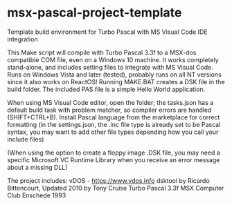 # msx-pascal-project-template
Template build environment for Turbo Pascal with MS Visual Code IDE integration

This Make script will compile with Turbo Pascal 3.3f to a MSX-dos compatible COM file, even on a Windows 10 machine. 
It works completely stand-alone, and includes setting files to integrate with MS Visual Code.
Runs on Windows Vista and later (tested), probably runs on all NT versions since it also works on ReactOS! 
Running MAKE.BAT creates a DSK file in the build folder. The included PAS file is a simple Hello World application. 

When using MS Visual Code editor, open the folder; the tasks.json has a default build task with problem matcher, so compiler errors are handled (SHIFT+CTRL+B). Install Pascal language from the marketplace for correct formatting (in the settings.json, the .inc file type is already set to be Pascal syntax, you may want to add other file types depending how you call your include files)

(When using the option to create a floppy image .DSK file, you may need a specific Microsoft VC Runtime Library when you receive an error message about a missing DLL)

The project includes:
vDOS - https://www.vdos.info
dsktool by Ricardo Bittencourt, Updated 2010 by Tony Cruise 
Turbo Pascal 3.3f MSX Computer Club Enschede 1993


